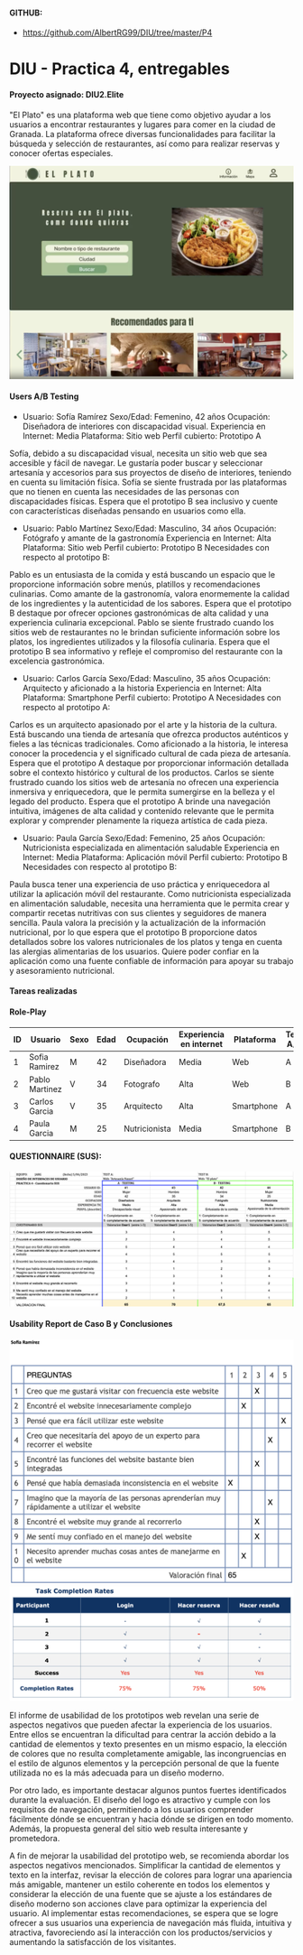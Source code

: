 #### GITHUB: 
* https://github.com/AlbertRG99/DIU/tree/master/P4

# DIU - Practica 4, entregables

#### Proyecto asignado: DIU2.Elite

"El Plato" es una plataforma web que tiene como objetivo ayudar a los usuarios a encontrar restaurantes y lugares para comer en la ciudad de Granada. 
La plataforma ofrece diversas funcionalidades para facilitar la búsqueda y selección de restaurantes, así como para realizar reservas y conocer ofertas especiales.

![introducción](./intro_el_plato.png)

#### Users A/B Testing


* Usuario: Sofía Ramírez
Sexo/Edad: Femenino, 42 años
Ocupación: Diseñadora de interiores con discapacidad visual.
Experiencia en Internet: Media
Plataforma: Sitio web
Perfil cubierto: Prototipo A 

Sofía, debido a su discapacidad visual, necesita un sitio web que sea accesible y fácil de navegar. 
Le gustaría poder buscar y seleccionar artesanía y accesorios para sus proyectos de diseño de interiores, teniendo en cuenta su limitación física.
Sofía se siente frustrada por las plataformas que no tienen en cuenta las necesidades de las personas con discapacidades físicas. 
Espera que el prototipo B sea inclusivo y cuente con características diseñadas pensando en usuarios como ella.


* Usuario: Pablo Martínez
Sexo/Edad: Masculino, 34 años
Ocupación: Fotógrafo y amante de la gastronomía
Experiencia en Internet: Alta
Plataforma: Sitio web
Perfil cubierto: Prototipo B 
Necesidades con respecto al prototipo B:

Pablo es un entusiasta de la comida y está buscando un espacio que le proporcione información sobre menús, platillos y recomendaciones culinarias.
Como amante de la gastronomía, valora enormemente la calidad de los ingredientes y la autenticidad de los sabores. 
Espera que el prototipo B destaque por ofrecer opciones gastronómicas de alta calidad y una experiencia culinaria excepcional.
Pablo se siente frustrado cuando los sitios web de restaurantes no le brindan suficiente información sobre los platos, los ingredientes utilizados y la filosofía culinaria. 
Espera que el prototipo B sea informativo y refleje el compromiso del restaurante con la excelencia gastronómica.


* Usuario: Carlos García
Sexo/Edad: Masculino, 35 años
Ocupación: Arquitecto y aficionado a la historia
Experiencia en Internet: Alta
Plataforma: Smartphone
Perfil cubierto: Prototipo A
Necesidades con respecto al prototipo A:

Carlos es un arquitecto apasionado por el arte y la historia de la cultura. 
Está buscando una tienda de artesanía que ofrezca productos auténticos y fieles a las técnicas tradicionales.
Como aficionado a la historia, le interesa conocer la procedencia y el significado cultural de cada pieza de artesanía. 
Espera que el prototipo A destaque por proporcionar información detallada sobre el contexto histórico y cultural de los productos.
Carlos se siente frustrado cuando los sitios web de artesanía no ofrecen una experiencia inmersiva y enriquecedora, que le permita sumergirse en la belleza y el legado del producto. 
Espera que el prototipo A brinde una navegación intuitiva, imágenes de alta calidad y contenido relevante que le permita explorar y comprender plenamente la riqueza artística de cada pieza.


* Usuario: Paula García
Sexo/Edad: Femenino, 25 años 
Ocupación: Nutricionista especializada en alimentación saludable
Experiencia en Internet: Media
Plataforma: Aplicación móvil
Perfil cubierto: Prototipo B 
Necesidades con respecto al prototipo B:

Paula busca tener una experiencia de uso práctica y enriquecedora al utilizar la aplicación móvil del restaurante. 
Como nutricionista especializada en alimentación saludable, necesita una herramienta que le permita crear y compartir recetas nutritivas con sus clientes y seguidores de manera sencilla.
Paula valora la precisión y la actualización de la información nutricional, por lo que espera que el prototipo B proporcione datos detallados sobre los valores nutricionales de los platos y tenga en cuenta las alergias alimentarias de los usuarios. 
Quiere poder confiar en la aplicación como una fuente confiable de información para apoyar su trabajo y asesoramiento nutricional.




#### Tareas realizadas 
#### Role-Play



| ID | Usuario        | Sexo | Edad | Ocupación     | Experiencia en internet | Plataforma | Test A/B |
|----|----------------|------|------|---------------|-------------------------|------------|----------|
| 1  | Sofia Ramirez  | M    | 42   | Diseñadora    | Media                   | Web        | A        |
| 2  | Pablo Martinez | V    | 34   | Fotografo     | Alta                    | Web        | B        |
| 3  | Carlos Garcia  | V    | 35   | Arquitecto    | Alta                    | Smartphone | A        |
| 4  | Paula Garcia   | M    | 25   | Nutricionista | Media                   | Smartphone | B        |


#### QUESTIONNAIRE (SUS):

![sus](./SUS_P4.png)

#### Usability Report de Caso B y Conclusiones

![usability_report_B](./ur.png)
![usability_report_B_2](./ur_2.png)


El informe de usabilidad de los prototipos web revelan una serie de aspectos negativos que pueden afectar la experiencia de los usuarios. Entre ellos se encuentran la dificultad para centrar la acción debido a la cantidad de elementos y texto presentes en un mismo espacio, la elección de colores que no resulta completamente amigable, las incongruencias en el estilo de algunos elementos y la percepción personal de que la fuente utilizada no es la más adecuada para un diseño moderno.

Por otro lado, es importante destacar algunos puntos fuertes identificados durante la evaluación. El diseño del logo es atractivo y cumple con los requisitos de navegación, permitiendo a los usuarios comprender fácilmente dónde se encuentran y hacia dónde se dirigen en todo momento. Además, la propuesta general del sitio web resulta interesante y prometedora.

A fin de mejorar la usabilidad del prototipo web, se recomienda abordar los aspectos negativos mencionados. Simplificar la cantidad de elementos y texto en la interfaz, revisar la elección de colores para lograr una apariencia más amigable, mantener un estilo coherente en todos los elementos y considerar la elección de una fuente que se ajuste a los estándares de diseño moderno son acciones clave para optimizar la experiencia del usuario.
Al implementar estas recomendaciones, se espera que se logre ofrecer a sus usuarios una experiencia de navegación más fluida, intuitiva y atractiva, favoreciendo así la interacción con los productos/servicios y aumentando la satisfacción de los visitantes.






